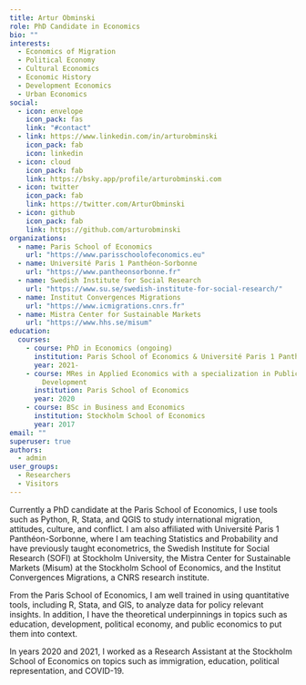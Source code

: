 ```yaml
---
title: Artur Obminski
role: PhD Candidate in Economics
bio: ""
interests:
  - Economics of Migration
  - Political Economy
  - Cultural Economics
  - Economic History
  - Development Economics
  - Urban Economics
social:
  - icon: envelope
    icon_pack: fas
    link: "#contact"
  - link: https://www.linkedin.com/in/arturobminski
    icon_pack: fab
    icon: linkedin
  - icon: cloud
    icon_pack: fab
    link: https://bsky.app/profile/arturobminski.com
  - icon: twitter
    icon_pack: fab
    link: https://twitter.com/ArturObminski
  - icon: github
    icon_pack: fab
    link: https://github.com/arturobminski
organizations:
  - name: Paris School of Economics
    url: "https://www.parisschoolofeconomics.eu"
  - name: Université Paris 1 Panthéon-Sorbonne
    url: "https://www.pantheonsorbonne.fr"
  - name: Swedish Institute for Social Research
    url: "https://www.su.se/swedish-institute-for-social-research/"
  - name: Institut Convergences Migrations
    url: "https://www.icmigrations.cnrs.fr"
  - name: Mistra Center for Sustainable Markets
    url: "https://www.hhs.se/misum"
education:
  courses:
    - course: PhD in Economics (ongoing)
      institution: Paris School of Economics & Université Paris 1 Panthéon-Sorbonne
      year: 2021-
    - course: MRes in Applied Economics with a specialization in Public Policy and
        Development
      institution: Paris School of Economics
      year: 2020
    - course: BSc in Business and Economics
      institution: Stockholm School of Economics
      year: 2017
email: ""
superuser: true
authors:
  - admin
user_groups:
  - Researchers
  - Visitors
---
```


Currently a PhD candidate at the Paris School of Economics, I use tools such as Python, R, Stata, and QGIS to study international migration, attitudes, culture, and conflict. I am also affiliated with Université Paris 1 Panthéon-Sorbonne, where I am teaching Statistics and Probability and have previously taught econometrics, the Swedish Institute for Social Research (SOFI) at Stockholm University, the Mistra Center for Sustainable Markets (Misum) at the Stockholm School of Economics, and the Institut Convergences Migrations, a CNRS research institute.

From the Paris School of Economics, I am well trained in using quantitative tools, including R, Stata, and GIS, to analyze data for policy relevant insights. In addition, I have the theoretical underpinnings in topics such as education, development, political economy, and public economics to put them into context.

In years 2020 and 2021, I worked as a Research Assistant at the Stockholm School of Economics on topics such as immigration, education, political representation, and COVID-19.

